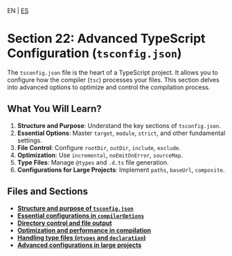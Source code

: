<!-- MULTILANGUAJE MENU START -->
EN | [ES](https://lckpig.gitbook.io/es-practical-dev-handbook/typescript/advanced-tsconfig-configuration)
<!-- MULTILANGUAJE MENU END -->

# Section 22: Advanced TypeScript Configuration (`tsconfig.json`)

The `tsconfig.json` file is the heart of a TypeScript project. It allows you to configure how the compiler (`tsc`) processes your files. This section delves into advanced options to optimize and control the compilation process.

## What You Will Learn?

1.  **Structure and Purpose**: Understand the key sections of `tsconfig.json`.
2.  **Essential Options**: Master `target`, `module`, `strict`, and other fundamental settings.
3.  **File Control**: Configure `rootDir`, `outDir`, `include`, `exclude`.
4.  **Optimization**: Use `incremental`, `noEmitOnError`, `sourceMap`.
5.  **Type Files**: Manage `@types` and `.d.ts` file generation.
6.  **Configurations for Large Projects**: Implement `paths`, `baseUrl`, `composite`.

## Files and Sections

*   [**Structure and purpose of `tsconfig.json`**](tsconfig-structure-purpose.md)
*   [**Essential configurations in `compilerOptions`**](essential-compiler-options.md)
*   [**Directory control and file output**](directory-output-control.md)
*   [**Optimization and performance in compilation**](compilation-optimization-performance.md)
*   [**Handling type files (`@types` and `declaration`)**](handling-type-files.md)
*   [**Advanced configurations in large projects**](advanced-large-project-config.md) 